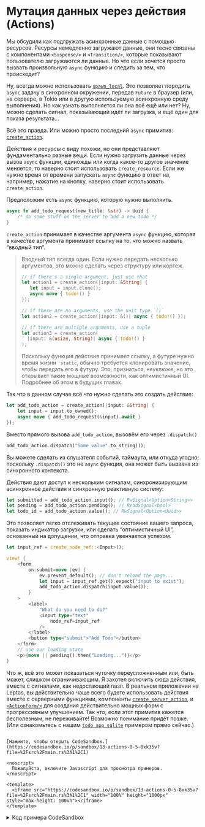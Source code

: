# Мутация данных через действия (Actions)

Мы обсудили как подгружать асинхронные данные с помощью ресурсов. Ресурсы немедленно загружают данные, они тесно связаны с 
компонентами `<Suspense/>` и `<Transition/>`, которые показывают пользователю загружаются ли данные.
Но что если хочется просто вызвать произвольную `async` функцию и следить за тем, что происходит?

Ну, всегда можно использовать [`spawn_local`](https://docs.rs/leptos/latest/leptos/fn.spawn_local.html). Это позволяет породить `async` задачу в синхронном окружении,
передав `Future` в браузер (или, на сервере, в Tokio или в другую используемую асинхронную среду выполнения).
Но как узнать выполняется ли она всё ещё или нет? Ну, можно сделать сигнал, показывающий идёт ли загрузка, и ещё один
для показа результата...

Всё это правда. Или можно просто последний `async` примитив: [`create_action`](https://docs.rs/leptos/latest/leptos/fn.create_action.html).

Действия и ресурсы с виду похожи, но они представляют фундаментально разные вещи. Если нужно загрузить данные через
вызов `async` функции, единожды или когда какое-то другое значение меняется, то наверно стоит использовать `create_resource`.
Если же нужно время от времени запускать `async` функцию в ответ на, например, нажатие на кнопку, наверно стоит использовать
`create_action`.

Предположим есть  `async` функцию, которую нужно выполнить.

```rust
async fn add_todo_request(new_title: &str) -> Uuid {
    /* do some stuff on the server to add a new todo */
}
```

`create_action` принимает  в качестве аргумента `async` функцию, которая в качестве аргумента принимает ссылку на 
то, что можно назвать “вводный тип”.

> Вводный тип всегда один. Если нужно передать несколько аргументов, это можно сделать через структуру или кортеж.
>
> ```rust
> // if there's a single argument, just use that
> let action1 = create_action(|input: &String| {
>    let input = input.clone();
>    async move { todo!() }
> });
>
> // if there are no arguments, use the unit type `()`
> let action2 = create_action(|input: &()| async { todo!() });
>
> // if there are multiple arguments, use a tuple
> let action3 = create_action(
>   |input: &(usize, String)| async { todo!() }
> );
> ```
>
> Поскольку функция действия принимает ссылку, а футуре нужно время жизни `'static`,
> обычно требуется клонировать значение, чтобы передать его в футуру. Это, признаться, неуклюже, но это открывает
> такие мощные возможности, как оптимистичный UI. Подробнее об этом в будущих главах.

Так что в данном случае всё что нужно сделать это создать действие:

```rust
let add_todo_action = create_action(|input: &String| {
    let input = input.to_owned();
    async move { add_todo_request(&input).await }
});
```

Вместо прямого вызова `add_todo_action`, вызовём его через `.dispatch()`

```rust
add_todo_action.dispatch("Some value".to_string());
```

Вы можете сделать из слушателя событий, таймаута, или откуда угодно; поскольку `.dispatch()` это не `async` функция, 
она может быть вызвана из синхронного контекста.

Действия дают доступ к нескольким сигналам, синхронизирующим асинхронное действия и синхронную реактивную систему:

```rust
let submitted = add_todo_action.input(); // RwSignal<Option<String>>
let pending = add_todo_action.pending(); // ReadSignal<bool>
let todo_id = add_todo_action.value(); // RwSignal<Option<Uuid>>
```

Это позволяет легко отслеживать текущее состояние вашего запроса, показать индикатор загрузки, или сделать “оптимистичный UI”,
основанный на допущении, что отправка увенчается успехом.

```rust
let input_ref = create_node_ref::<Input>();

view! {
    <form
        on:submit=move |ev| {
            ev.prevent_default(); // don't reload the page...
            let input = input_ref.get().expect("input to exist");
            add_todo_action.dispatch(input.value());
        }
    >
        <label>
            "What do you need to do?"
            <input type="text"
                node_ref=input_ref
            />
        </label>
        <button type="submit">"Add Todo"</button>
    </form>
    // use our loading state
    <p>{move || pending().then("Loading...")}</p>
}
```

Что ж, всё это может показаться чуточку переусложненным или, быть может, слишком ограничивающим.
Я захотел включить сюда действия, вместе с сигналами, как недостающий пазл. В реальном приложении на Leptos,
вы действительно чаще всего будете использовать действия вместе с серверными функциями, компоненты [`create_server_action`](https://docs.rs/leptos/latest/leptos/fn.create_server_action.html),
и [`<ActionForm/>`](https://docs.rs/leptos_router/latest/leptos_router/fn.ActionForm.html) для создания действительно мощных форм с прогрессивным улучшением.
Так что, если этот примитив кажется бесполезным, не переживайте! Возможно понимание придёт позже. (Или ознакомьтесь с нашим [`todo_app_sqlite`](https://github.com/leptos-rs/leptos/blob/main/examples/todo_app_sqlite/src/todo.rs) примером прямо сейчас.)

```admonish sandbox title="Живой пример" collapsible=true

[Нажмите, чтобы открыть CodeSandbox.](https://codesandbox.io/p/sandbox/13-actions-0-5-8xk35v?file=%2Fsrc%2Fmain.rs%3A1%2C1)

<noscript>
  Пожалуйста, включите Javascript для просмотра примеров.
</noscript>

<template>
  <iframe src="https://codesandbox.io/p/sandbox/13-actions-0-5-8xk35v?file=%2Fsrc%2Fmain.rs%3A1%2C1" width="100%" height="1000px" style="max-height: 100vh"></iframe>
</template>

```

<details>
<summary>Код примера CodeSandbox</summary>

```rust
use gloo_timers::future::TimeoutFuture;
use leptos::{html::Input, *};
use uuid::Uuid;

// Here we define an async function
// This could be anything: a network request, database read, etc.
// Think of it as a mutation: some imperative async action you run,
// whereas a resource would be some async data you load
async fn add_todo(text: &str) -> Uuid {
    _ = text;
    // fake a one-second delay
    TimeoutFuture::new(1_000).await;
    // pretend this is a post ID or something
    Uuid::new_v4()
}

#[component]
fn App() -> impl IntoView {
    // an action takes an async function with single argument
    // it can be a simple type, a struct, or ()
    let add_todo = create_action(|input: &String| {
        // the input is a reference, but we need the Future to own it
        // this is important: we need to clone and move into the Future
        // so it has a 'static lifetime
        let input = input.to_owned();
        async move { add_todo(&input).await }
    });

    // actions provide a bunch of synchronous, reactive variables
    // that tell us different things about the state of the action
    let submitted = add_todo.input();
    let pending = add_todo.pending();
    let todo_id = add_todo.value();

    let input_ref = create_node_ref::<Input>();

    view! {
        <form
            on:submit=move |ev| {
                ev.prevent_default(); // don't reload the page...
                let input = input_ref.get().expect("input to exist");
                add_todo.dispatch(input.value());
            }
        >
            <label>
                "What do you need to do?"
                <input type="text"
                    node_ref=input_ref
                />
            </label>
            <button type="submit">"Add Todo"</button>
        </form>
        <p>{move || pending().then(|| "Loading...")}</p>
        <p>
            "Submitted: "
            <code>{move || format!("{:#?}", submitted())}</code>
        </p>
        <p>
            "Pending: "
            <code>{move || format!("{:#?}", pending())}</code>
        </p>
        <p>
            "Todo ID: "
            <code>{move || format!("{:#?}", todo_id())}</code>
        </p>
    }
}

fn main() {
    leptos::mount_to_body(App)
}
```

</details>
</preview>
